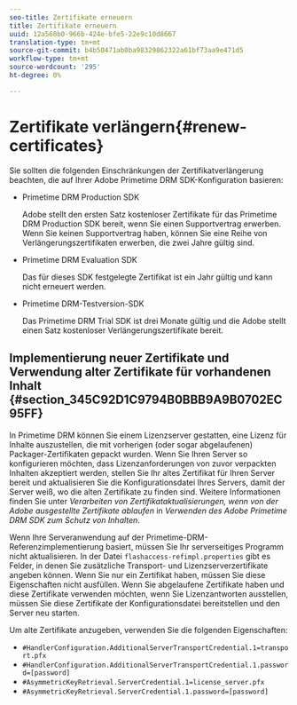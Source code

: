 ```yaml
---
seo-title: Zertifikate erneuern
title: Zertifikate erneuern
uuid: 12a560b0-966b-424e-bfe5-22e9c10d8667
translation-type: tm+mt
source-git-commit: b4b50471ab0ba98329862322a61bf73aa9e471d5
workflow-type: tm+mt
source-wordcount: '295'
ht-degree: 0%

---
```



# Zertifikate verlängern{#renew-certificates}

Sie sollten die folgenden Einschränkungen der Zertifikatverlängerung beachten, die auf Ihrer Adobe Primetime DRM SDK-Konfiguration basieren:

* Primetime DRM Production SDK

   Adobe stellt den ersten Satz kostenloser Zertifikate für das Primetime DRM Production SDK bereit, wenn Sie einen Supportvertrag erwerben. Wenn Sie keinen Supportvertrag haben, können Sie eine Reihe von Verlängerungszertifikaten erwerben, die zwei Jahre gültig sind.
* Primetime DRM Evaluation SDK

   Das für dieses SDK festgelegte Zertifikat ist ein Jahr gültig und kann nicht erneuert werden.
* Primetime DRM-Testversion-SDK

   Das Primetime DRM Trial SDK ist drei Monate gültig und die Adobe stellt einen Satz kostenloser Verlängerungszertifikate bereit.

## Implementierung neuer Zertifikate und Verwendung alter Zertifikate für vorhandenen Inhalt {#section_345C92D1C9794B0BBB9A9B0702EC95FF}

In Primetime DRM können Sie einem Lizenzserver gestatten, eine Lizenz für Inhalte auszustellen, die mit vorherigen (oder sogar abgelaufenen) Packager-Zertifikaten gepackt wurden. Wenn Sie Ihren Server so konfigurieren möchten, dass Lizenzanforderungen von zuvor verpackten Inhalten akzeptiert werden, stellen Sie Ihr altes Zertifikat für Ihren Server bereit und aktualisieren Sie die Konfigurationsdatei Ihres Servers, damit der Server weiß, wo die alten Zertifikate zu finden sind. Weitere Informationen finden Sie unter *Verarbeiten von Zertifikataktualisierungen, wenn von der Adobe ausgestellte Zertifikate ablaufen* in *Verwenden des Adobe Primetime DRM SDK zum Schutz von Inhalten*.

Wenn Ihre Serveranwendung auf der Primetime-DRM-Referenzimplementierung basiert, müssen Sie Ihr serverseitiges Programm nicht aktualisieren. In der Datei `flashaccess-refimpl.properties` gibt es Felder, in denen Sie zusätzliche Transport- und Lizenzserverzertifikate angeben können. Wenn Sie nur ein Zertifikat haben, müssen Sie diese Eigenschaften nicht ausfüllen. Wenn Sie abgelaufene Zertifikate haben und diese Zertifikate verwenden möchten, wenn Sie Lizenzantworten ausstellen, müssen Sie diese Zertifikate der Konfigurationsdatei bereitstellen und den Server neu starten.

Um alte Zertifikate anzugeben, verwenden Sie die folgenden Eigenschaften:

* `#HandlerConfiguration.AdditionalServerTransportCredential.1=transport.pfx`
* `#HandlerConfiguration.AdditionalServerTransportCredential.1.password=[password]`
* `#AsymmetricKeyRetrieval.ServerCredential.1=license_server.pfx`
* `#AsymmetricKeyRetrieval.ServerCredential.1.password=[password]`

